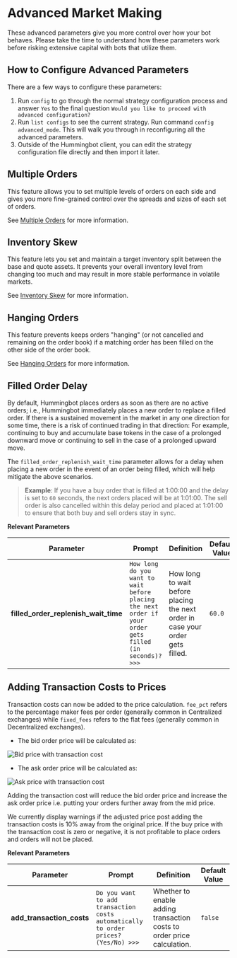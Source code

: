 # Advanced Market Making

These advanced parameters give you more control over how your bot behaves. Please take the time to understand how these parameters work before risking extensive capital with bots that utilize them.

## How to Configure Advanced Parameters

There are a few ways to configure these parameters:

1. Run `config` to go through the normal strategy configuration process and answer `Yes` to the final question `Would you like to proceed with advanced configuration?`
2. Run `list configs` to see the current strategy. Run command `config advanced_mode`. This will walk you through in reconfiguring all the advanced parameters.
3. Outside of the Hummingbot client, you can edit the strategy configuration file directly and then import it later.

## Multiple Orders

This feature allows you to set multiple levels of orders on each side and gives you more fine-grained control over the spreads and sizes of each set of orders. 

See [Multiple Orders](./multiple-orders) for more information.

## Inventory Skew

This feature lets you set and maintain a target inventory split between the base and quote assets. It prevents your overall inventory level from changing too much and may result in more stable performance in volatile markets.

See [Inventory Skew](./inventory-skew) for more information.

## Hanging Orders

This feature prevents keeps orders "hanging" (or not cancelled and remaining on the order book) if a matching order has been filled on the other side of the order book.

See [Hanging Orders](./hanging-orders) for more information.

## Filled Order Delay

By default, Hummingbot places orders as soon as there are no active orders; i.e., Hummingbot immediately places a new order to replace a filled order. If there is a sustained movement in the market in any one direction for some time, there is a risk of continued trading in that direction: For example, continuing to buy and accumulate base tokens in the case of a prolonged downward move or continuing to sell in the case of a prolonged upward move.

The `filled_order_replenish_wait_time` parameter allows for a delay when placing a new order in the event of an order being filled, which will help mitigate the above scenarios.

>**Example**: If you have a buy order that is filled at 1:00:00 and the delay is set to `60` seconds, the next orders placed will be at 1:01:00. The sell order is also cancelled within this delay period and placed at 1:01:00 to ensure that both buy and sell orders stay in sync.

**Relevant Parameters**

| Parameter | Prompt | Definition | Default Value |
|-----------|--------|------------|---------------|
| **filled_order_replenish_wait_time** | `How long do you want to wait before placing the next order if your order gets filled (in seconds)? >>>` | How long to wait before placing the next order in case your order gets filled. | `60.0` |


## Adding Transaction Costs to Prices

Transaction costs can now be added to the price calculation. `fee_pct` refers to the percentage maker fees per order (generally common in Centralized exchanges) while `fixed_fees` refers to the flat fees (generally common in Decentralized exchanges).

- The bid order price will be calculated as:

![Bid price with transaction cost](/assets/img/trans_cost_bid.PNG)

- The ask order price will be calculated as:

![Ask price with transaction cost](/assets/img/trans_cost_ask.PNG)

Adding the transaction cost will reduce the bid order price and increase the ask order price i.e. putting your orders further away from the mid price.

We currently display warnings if the adjusted price post adding the transaction costs is 10% away from the original price. If the buy price with the transaction cost is zero or negative, it is not profitable to place orders and orders will not be placed.

**Relevant Parameters**

| Parameter | Prompt | Definition | Default Value |
|-----------|--------|------------|---------------|
| **add_transaction_costs** | `Do you want to add transaction costs automatically to order prices? (Yes/No) >>>` | Whether to enable adding transaction costs to order price calculation. | `false` |